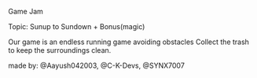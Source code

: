 Game Jam

Topic: Sunup to Sundown + Bonus(magic)

Our game is an endless running game avoiding obstacles
Collect the trash to keep the surroundings clean.

made by: @Aayush042003, @C-K-Devs, @SYNX7007 
